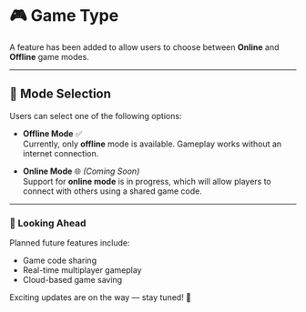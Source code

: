 # 🎮 Game Type

A feature has been added to allow users to choose between **Online** and **Offline** game modes.

---

## 🔘 Mode Selection

Users can select one of the following options:

- **Offline Mode** ✅  
  Currently, only **offline** mode is available. Gameplay works without an internet connection.

- **Online Mode** 🌐 *(Coming Soon)*  
  Support for **online mode** is in progress, which will allow players to connect with others using a shared game code.

---

### 🚀 Looking Ahead

Planned future features include:

- Game code sharing
- Real-time multiplayer gameplay
- Cloud-based game saving

Exciting updates are on the way — stay tuned! 🎉
